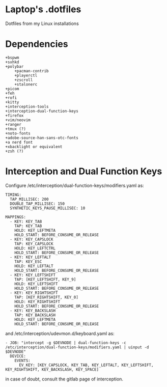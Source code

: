# Laptop's .dotfiles
Dotfiles from my Linux installations

# Dependencies

    +bspwm
    +sxhkd
    +polybar
        +pacman-contrib
        +playerctl
        +zscroll
        +stalonerc
    +picom
    +feh
    +rofi
    +kitty
    +interception-tools
    +interception-dual-function-keys
    +firefox
    +vim/neovim
    +ranger
    +tmux (?)
    +noto-fonts
    +adobe-source-han-sans-otc-fonts
    +a nerd font
    +xbacklight or equivalent
    +zsh (?)
    
# Interception and Dual Function Keys
Configure /etc/interception/dual-function-keys/modifiers.yaml as:

    TIMING:
      TAP_MILLISEC: 200
      DOUBLE_TAP_MILLISEC: 150
      SYNTHETIC_KEYS_PAUSE_MILLISEC: 10

    MAPPINGS:
      - KEY: KEY_TAB
        TAP: KEY_TAB
        HOLD: KEY_LEFTMETA
        HOLD_START: BEFORE_CONSUME_OR_RELEASE
      - KEY: KEY_CAPSLOCK
        TAP: KEY_CAPSLOCK
        HOLD: KEY_LEFTCTRL
        HOLD_START: BEFORE_CONSUME_OR_RELEASE
      - KEY: KEY_LEFTALT
        TAP: KEY_ESC
        HOLD: KEY_LEFTALT
        HOLD_START: BEFORE_CONSUME_OR_RELEASE
      - KEY: KEY_LEFTSHIFT
        TAP: [KEY_LEFTSHIFT, KEY_9]
        HOLD: KEY_LEFTSHIFT
        HOLD_START: BEFORE_CONSUME_OR_RELEASE
      - KEY: KEY_RIGHTSHIFT
        TAP: [KEY_RIGHTSHIFT, KEY_0]
        HOLD: KEY_RIGHTSHIFT
        HOLD_START: BEFORE_CONSUME_OR_RELEASE
      - KEY: KEY_BACKSLASH
        TAP: KEY_BACKSLASH
        HOLD: KEY_LEFTMETA
        HOLD_START: BEFORE_CONSUME_OR_RELEASE


and /etc/interception/udevmon.d/keyboard.yaml as:

    - JOB: "intercept -g $DEVNODE | dual-function-keys -c /etc/interception/dual-function-keys/modifiers.yaml | uinput -d $DEVNODE"
      DEVICE:
        EVENTS:
          EV_KEY: [KEY_CAPSLOCK, KEY_TAB, KEY_LEFTALT, KEY_LEFTSHIFT, KEY_RIGHTSHIFT, KEY_BACKSLASH, KEY_SPACE]

in case of doubt, consult the gitlab page of interception.
